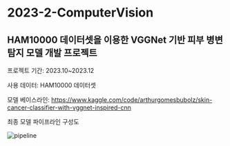 # 2023-2-ComputerVision

## HAM10000 데이터셋을 이용한 VGGNet 기반 피부 병변 탐지 모델 개발 프로젝트

프로젝트 기간: 2023.10~2023.12

사용 데이터: HAM10000 데이터셋

모델 베이스라인: https://www.kaggle.com/code/arthurgomesbubolz/skin-cancer-classifier-with-vggnet-inspired-cnn

최종 모델 파이프라인 구성도

![pipeline](https://github.com/10mm-notebook/2023-2-ComputerVision/assets/141313910/1d7195b8-2da0-4b42-96a2-204536c3903b)

